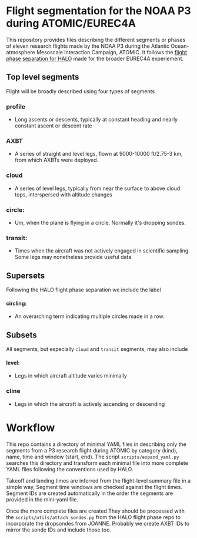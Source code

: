 
# Flight segmentation for the NOAA P3 during ATOMIC/EUREC4A

This repository provides files describing the different segments or phases of eleven research flights made by the NOAA P3
during the Atlantic Ocean-atmosphere Mesoscale Interaction Campaign, ATOMIC. It follows the
[flight phase separation for HALO](https://github.com/eurec4a/halo-flight-phase-separation) made for the broader EUREC4A experiement.

## Top level segments

Flight will be broadly described using four types of segments

### profile
- Long ascents or descents, typically at constant heading and nearly constant ascent or descent rate

### AXBT
- A series of straight and level legs, flown at 9000-10000 ft/2.75-3 km, from which AXBTs were deployed.

### cloud
- A series of level legs, typically from near the surface to above cloud tops, interspersed with altitude changes

### circle:
- Um, when the plane is flying in a circle. Normally it's dropping sondes.

### transit:
- Times when the aircraft was not actively engaged in scientific sampling. Some legs may nonetheless provide useful data

## Supersets

Following the HALO flight phase separation we include the label

#### circling:
- An overarching term indicating multiple circles made in a row.

## Subsets

All segments, but especially `cloud` and `transit` segments, may also include

#### level:
- Legs in which aircraft altitude varies minimally

### cline
- Legs in which the aircraft is actively ascending or descending

# Workflow

This repo contains a directory of minimal YAML files in describing only the segments from a P3 research flight
during ATOMIC by category (kind), name, time and window (start, end). The script `scripts/expand_yaml.py` searches this
directory and transform each minimal file into more complete YAML files following the conventions used by HALO.

Takeoff and landing times are inferred from the flight-level summary file in a simple way, Segment time windows are
checked against the flight times. Segment IDs are created automatically in the order the segments are provided in the mini-yaml file.

Once the more complete files are created They should be processed with the `scripts/utils/attach_sondes.py` from the HALO flight phase repo to incorporate the dropsondes from JOANNE. Probably we create AXBT IDs to mirror the sonde IDs and include those too.
